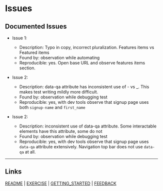 # Issues

## Documented Issues

- Issue 1:
  - Description: Typo in copy, incorrect pluralization. Features items vs Featured items
  - Found by: observation while automating
  - Reproducible: yes. Open base URL and observe features items section. 

- Issue 2: 
  - Description: data-qa attribute has inconsistent use of - vs _. This makes test writing mildly more difficult.
  - Found by: observation while debugging test
  - Reproducible: yes, with dev tools observe that signup page uses both `signup-name` and `first_name` 

- Issue 2: 
  - Description: inconsistent use of data-qa attribute. Some interactable elements have this attribute, some do not
  - Found by: observation while debugging test
  - Reproducible: yes, with dev tools observe that signup page uses `data-qa` attribute extensively. Navigation top bar does not use `data-qa` at all.  
---

## Links

[README](README.md) | [EXERCISE](EXERCISE.md) | [GETTING_STARTED](GETTING_STARTED.md) | [FEEDBACK](FEEDBACK.md)